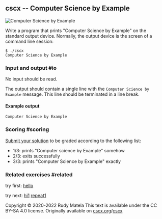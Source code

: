 cscx -- Computer Science by Example
-----------------------------------

![Computer Science by Example](/cscx.svg)

Write a program that
prints "Computer Science by Example"
on the standard output device.
Normally, the output device is the screen of a command line session:

	$ ./cscx
	Computer Science by Example


### Input and output  #io

No input should be read.

The output should contain a single line with the `Computer Science by Example` message.
This line should be terminated in a line break.

#### Example output

	Computer Science by Example


### Scoring  #scoring

[Submit your solution](/submit) to be graded according to the following list:

* 1/3: prints "Computer science by Example" somehow
* 2/3: exits successfully
* 3/3: prints "Computer Science by Example" exactly


### Related exercises  #related

try first: [hello](/hello)

try next: [hi1](/hi1) [repeat1](/repeat1)


Copyright © 2020-2022  Rudy Matela
This text is available under the CC BY-SA 4.0 license.
Originally available on [cscx.org](https://cscx.org)/[cscx](https://cscx.org/cscx)
